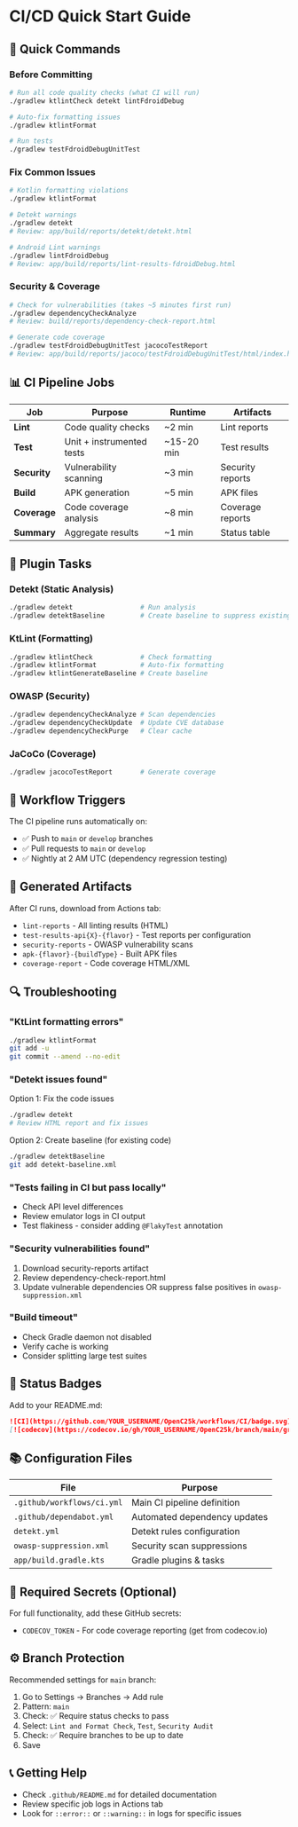 # CI/CD Quick Start Guide

## 🚀 Quick Commands

### Before Committing
```bash
# Run all code quality checks (what CI will run)
./gradlew ktlintCheck detekt lintFdroidDebug

# Auto-fix formatting issues
./gradlew ktlintFormat

# Run tests
./gradlew testFdroidDebugUnitTest
```

### Fix Common Issues
```bash
# Kotlin formatting violations
./gradlew ktlintFormat

# Detekt warnings
./gradlew detekt
# Review: app/build/reports/detekt/detekt.html

# Android Lint warnings
./gradlew lintFdroidDebug
# Review: app/build/reports/lint-results-fdroidDebug.html
```

### Security & Coverage
```bash
# Check for vulnerabilities (takes ~5 minutes first run)
./gradlew dependencyCheckAnalyze
# Review: build/reports/dependency-check-report.html

# Generate code coverage
./gradlew testFdroidDebugUnitTest jacocoTestReport
# Review: app/build/reports/jacoco/testFdroidDebugUnitTest/html/index.html
```

## 📊 CI Pipeline Jobs

| Job | Purpose | Runtime | Artifacts |
|-----|---------|---------|-----------|
| **Lint** | Code quality checks | ~2 min | Lint reports |
| **Test** | Unit + instrumented tests | ~15-20 min | Test results |
| **Security** | Vulnerability scanning | ~3 min | Security reports |
| **Build** | APK generation | ~5 min | APK files |
| **Coverage** | Code coverage analysis | ~8 min | Coverage reports |
| **Summary** | Aggregate results | ~1 min | Status table |

## 🔧 Plugin Tasks

### Detekt (Static Analysis)
```bash
./gradlew detekt                 # Run analysis
./gradlew detektBaseline         # Create baseline to suppress existing issues
```

### KtLint (Formatting)
```bash
./gradlew ktlintCheck            # Check formatting
./gradlew ktlintFormat           # Auto-fix formatting
./gradlew ktlintGenerateBaseline # Create baseline
```

### OWASP (Security)
```bash
./gradlew dependencyCheckAnalyze # Scan dependencies
./gradlew dependencyCheckUpdate  # Update CVE database
./gradlew dependencyCheckPurge   # Clear cache
```

### JaCoCo (Coverage)
```bash
./gradlew jacocoTestReport       # Generate coverage
```

## 🎯 Workflow Triggers

The CI pipeline runs automatically on:
- ✅ Push to `main` or `develop` branches
- ✅ Pull requests to `main` or `develop`
- ✅ Nightly at 2 AM UTC (dependency regression testing)

## 📁 Generated Artifacts

After CI runs, download from Actions tab:
- `lint-reports` - All linting results (HTML)
- `test-results-api{X}-{flavor}` - Test reports per configuration
- `security-reports` - OWASP vulnerability scans
- `apk-{flavor}-{buildType}` - Built APK files
- `coverage-report` - Code coverage HTML/XML

## 🔍 Troubleshooting

### "KtLint formatting errors"
```bash
./gradlew ktlintFormat
git add -u
git commit --amend --no-edit
```

### "Detekt issues found"
Option 1: Fix the code issues
```bash
./gradlew detekt
# Review HTML report and fix issues
```

Option 2: Create baseline (for existing code)
```bash
./gradlew detektBaseline
git add detekt-baseline.xml
```

### "Tests failing in CI but pass locally"
- Check API level differences
- Review emulator logs in CI output
- Test flakiness - consider adding `@FlakyTest` annotation

### "Security vulnerabilities found"
1. Download security-reports artifact
2. Review dependency-check-report.html
3. Update vulnerable dependencies OR suppress false positives in `owasp-suppression.xml`

### "Build timeout"
- Check Gradle daemon not disabled
- Verify cache is working
- Consider splitting large test suites

## 🎨 Status Badges

Add to your README.md:
```markdown
![CI](https://github.com/YOUR_USERNAME/OpenC25k/workflows/CI/badge.svg)
[![codecov](https://codecov.io/gh/YOUR_USERNAME/OpenC25k/branch/main/graph/badge.svg)](https://codecov.io/gh/YOUR_USERNAME/OpenC25k)
```

## 📚 Configuration Files

| File | Purpose |
|------|---------|
| `.github/workflows/ci.yml` | Main CI pipeline definition |
| `.github/dependabot.yml` | Automated dependency updates |
| `detekt.yml` | Detekt rules configuration |
| `owasp-suppression.xml` | Security scan suppressions |
| `app/build.gradle.kts` | Gradle plugins & tasks |

## 🔐 Required Secrets (Optional)

For full functionality, add these GitHub secrets:
- `CODECOV_TOKEN` - For code coverage reporting (get from codecov.io)

## ⚙️ Branch Protection

Recommended settings for `main` branch:
1. Go to Settings → Branches → Add rule
2. Pattern: `main`
3. Check: ✅ Require status checks to pass
4. Select: `Lint and Format Check`, `Test`, `Security Audit`
5. Check: ✅ Require branches to be up to date
6. Save

## 📞 Getting Help

- Check `.github/README.md` for detailed documentation
- Review specific job logs in Actions tab
- Look for `::error::` or `::warning::` in logs for specific issues
